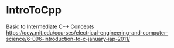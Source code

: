 # IntroToCpp
Basic to Intermediate C++ Concepts <br />
https://ocw.mit.edu/courses/electrical-engineering-and-computer-science/6-096-introduction-to-c-january-iap-2011/
